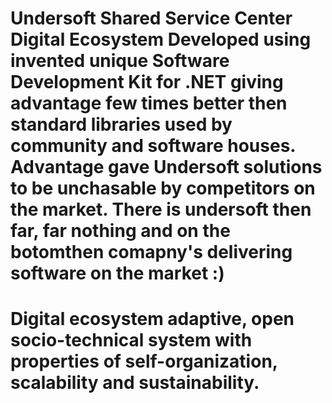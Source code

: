 # Undersoft Shared Service Center Digital Ecosystem Developed using invented unique Software Development Kit for .NET giving advantage few times better then standard libraries used by community and software houses. Advantage gave Undersoft solutions to be unchasable by competitors on the market. There is undersoft then far, far nothing and on the botomthen comapny's delivering software on the market :)   
# Digital ecosystem adaptive, open socio-technical system with properties of self-organization, scalability and sustainability.
